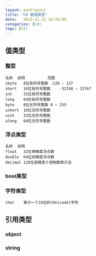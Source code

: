 ```yaml
---
layout: postlayout
title: "C# 数据类型"
date:   2015-11-12 14:50:00 
categories: [C#]
tags: [C#]
---
```


## 值类型  

### 整型  

	名称	说明			范围  
	sbyte   8位有符号整数	-128 ~ 127  
	short	16位有符号整数	-32768 ~ 32767  
	int		32位有符号整数  
	long	64位有符号整数  
	byte	8位无符号整数	0 ~ 255  
	ushort	16位无符号整数  
	uint	32位无符号整数  
	ulong	64位无符号整数  
	
### 浮点类型  

	名称	说明  
	float	32位单精度浮点数  
	double	64位双精度浮点数  
	decimal	128位高精度十进制数表示法  
	
### bool类型  

### 字符类型  

	char	表示一个16位的(Unicode)字符  
	
## 引用类型  

### object  

### string  
